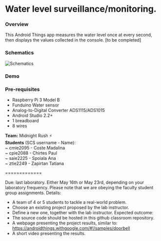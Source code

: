 # Water level surveillance/monitoring.

### Overview
This Android Things app measures the water level once at every second, then displays the values collected in the console. [to be completed]

### Schematics 
![Schematics](https://i.imgur.com/NwyL7lw.png)

### Demo 

### Pre-requisites
- Raspberry Pi 3 Model B
- Funduino Water sensor
- Analog-to-Digital Converter ADS1115/ADS1015
- Android Studio 2.2+
- 1 breadboard
- 8 wires

**Team:** Midnight Rush :zap:  
**Students** (SCS username - Name):  
~ cmie2095 - Coste Madalina  
~ cpie2088 - Chirtes Paul  
~ saie2225 - Spoiala Ana  
~ ztie2249 - Zapirtan Tatiana  

=============

Due: last laboratory.
	Either May 16th or May 23rd, depending on your laboratory frequency.
	Please note that we are obeying the faculty student group assignments.
Details:
- A team of 4 or 5 students to tackle a real-world problem.
- Choose an existing project proposed by the lab instructor.
- Define a new one, together with the lab instructor.
Expected outcome:
- The source code should be hosted in this github classroom repository.
- A webpage presenting the project results, similar to:
	https://androidthings.withgoogle.com/#!/samples/doorbell
- A short video presenting the results.

